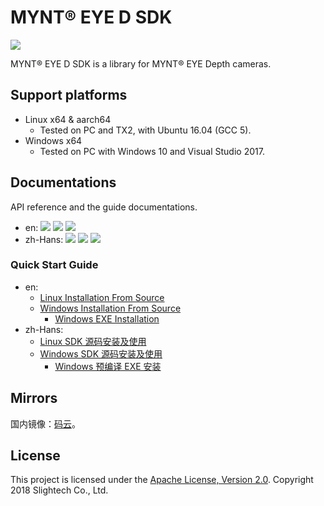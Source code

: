 # MYNT® EYE D SDK

[![](https://img.shields.io/badge/MYNT%20EYE%20D%20SDK-v1.7.2-brightgreen.svg?style=flat)](https://github.com/slightech/MYNT-EYE-D-SDK)

MYNT® EYE D SDK is a library for MYNT® EYE Depth cameras.

## Support platforms

* Linux x64 & aarch64
  * Tested on PC and TX2, with Ubuntu 16.04 (GCC 5).
* Windows x64
  * Tested on PC with Windows 10 and Visual Studio 2017.

## Documentations

API reference and the guide documentations.

* en: [![](https://img.shields.io/badge/Download-PDF-blue.svg?style=flat)](https://github.com/slightech/MYNT-EYE-D-SDK/files/2888355/mynt-eye-d-sdk-apidoc-1.7.2-en.pdf) [![](https://img.shields.io/badge/Download-HTML-blue.svg?style=flat)](https://github.com/slightech/MYNT-EYE-D-SDK/files/2888357/mynt-eye-d-sdk-apidoc-1.7.2-en.zip) [![](https://img.shields.io/badge/Online-HTML-lightgray.svg?style=flat)]()
* zh-Hans: [![](https://img.shields.io/badge/Download-PDF-blue.svg?style=flat)](https://github.com/slightech/MYNT-EYE-D-SDK/files/2888358/mynt-eye-d-sdk-apidoc-1.7.2-zh-Hans.pdf) [![](https://img.shields.io/badge/Download-HTML-blue.svg?style=flat)](https://github.com/slightech/MYNT-EYE-D-SDK/files/2888360/mynt-eye-d-sdk-apidoc-1.7.2-zh-Hans.zip) [![](https://img.shields.io/badge/Online-HTML-blue.svg?style=flat)](https://slightech.github.io/MYNT-EYE-D-SDK/)

### Quick Start Guide

* en:
  * [Linux Installation From Source](docs/en/installation/build_linux.md)
  * [Windows Installation From Source](docs/en/installation/build_win.md)
    * [Windows EXE Installation](docs/en/installation/install_exe_win.md)
* zh-Hans:
  * [Linux SDK 源码安装及使用](docs/zh-Hans/installation/build_linux.md)
  * [Windows SDK 源码安装及使用](docs/zh-Hans/installation/build_win.md)
    * [Windows 预编译 EXE 安装](docs/zh-Hans/installation/install_exe_win.md)

## Mirrors

国内镜像：[码云](https://gitee.com/mynt/MYNT-EYE-D-SDK)。

## License

This project is licensed under the [Apache License, Version 2.0](/LICENSE). Copyright 2018 Slightech Co., Ltd.
